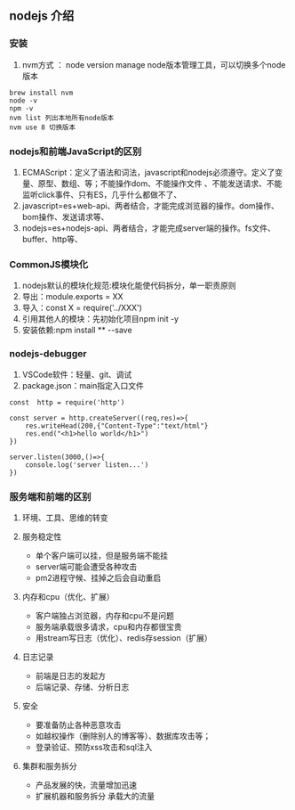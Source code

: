 ## nodejs 介绍

### 安装

1. nvm方式 ： node version manage node版本管理工具，可以切换多个node版本

```
brew install nvm 
node -v
npm -v
nvm list 列出本地所有node版本 
nvm use 8 切换版本
```

### nodejs和前端JavaScript的区别

1. ECMAScript：定义了语法和词法，javascript和nodejs必须遵守。定义了变量、原型、数组、等；不能操作dom、不能操作文件 、不能发送请求、不能监听click事件、只有ES，几乎什么都做不了、
2. javascript=es+web-api、两者结合，才能完成浏览器的操作。dom操作、bom操作、发送请求等、
3. nodejs=es+nodejs-api、两者结合，才能完成server端的操作。fs文件、buffer、http等、


### CommonJS模块化

1. nodejs默认的模块化规范:模块化能使代码拆分，单一职责原则
2. 导出：module.exports = XX
3. 导入：const X = require('../XXX')
4. 引用其他人的模块：先初始化项目npm init -y
5. 安装依赖:npm install ** --save


### nodejs-debugger

1. VSCode软件：轻量、git、调试
2. package.json：main指定入口文件

```
const  http = require('http')

const server = http.createServer((req,res)=>{
    res.writeHead(200,{"Content-Type":"text/html"}
    res.end("<h1>hello world</h1>")
})

server.listen(3000,()=>{
    console.log('server listen...')
})
```

### 服务端和前端的区别

1. 环境、工具、思维的转变
2. 服务稳定性
    + 单个客户端可以挂，但是服务端不能挂
    + server端可能会遭受各种攻击
    + pm2进程守候、挂掉之后会自动重启

3. 内存和cpu（优化、扩展）
    + 客户端独占浏览器，内存和cpu不是问题
    + 服务端承载很多请求，cpu和内存都很宝贵
    + 用stream写日志（优化）、redis存session（扩展）

4. 日志记录
    + 前端是日志的发起方
    + 后端记录、存储、分析日志

5. 安全
    + 要准备防止各种恶意攻击
    + 如越权操作（删除别人的博客等）、数据库攻击等；
    + 登录验证、预防xss攻击和sql注入

6. 集群和服务拆分
    + 产品发展的快，流量增加迅速
    + 扩展机器和服务拆分 承载大的流量